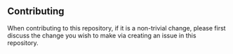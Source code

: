## Contributing

When contributing to this repository, if it is a non-trivial change, please first discuss the change you wish to make via creating an issue in this repository.
